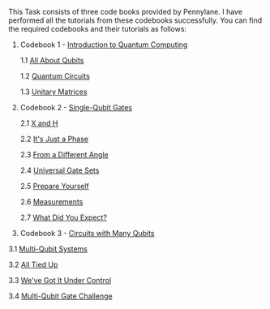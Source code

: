 This Task consists of three code books provided by Pennylane. I have performed all the tutorials from these codebooks successfully. You can find the required codebooks and their tutorials as follows:

1. Codebook 1 - [Introduction to Quantum Computing](https://github.com/yashoza1203/QML-for-Conspicuity-Detection-in-Production/tree/main/Project%20task%201/Introduction%20to%20Quantum%20Computing)

   1.1 [All About Qubits](https://github.com/yashoza1203/QML-for-Conspicuity-Detection-in-Production/blob/main/Project%20task%201/Introduction%20to%20Quantum%20Computing/All%20about%20Qubits_pennylane.ipynb)

   1.2 [Quantum Circuits](https://github.com/yashoza1203/QML-for-Conspicuity-Detection-in-Production/blob/main/Project%20task%201/Introduction%20to%20Quantum%20Computing/Quantum%20Circuits_pennylane.ipynb)

   1.3 [Unitary Matrices](https://github.com/yashoza1203/QML-for-Conspicuity-Detection-in-Production/blob/main/Project%20task%201/Introduction%20to%20Quantum%20Computing/Unitary%20Matrices_pennylane.ipynb)

2. Codebook 2 - [Single-Qubit Gates](https://github.com/yashoza1203/QML-for-Conspicuity-Detection-in-Production/tree/main/Project%20task%201/Single-Qubit%20Gates)
	
   2.1 [X and H]( https://github.com/yashoza1203/QML-for-Conspicuity-Detection-in-Production/blob/main/Project%20task%201/Single-Qubit%20Gates/X%20and%20H_Pennylane.ipynb)

   2.2 [It's Just a Phase]( https://github.com/yashoza1203/QML-for-Conspicuity-Detection-in-Production/blob/main/Project%20task%201/Single-Qubit%20Gates/It_s%20Just%20a%20Phase_Pennylane.ipynb)

   2.3 [From a Different Angle]( https://github.com/yashoza1203/QML-for-Conspicuity-Detection-in-Production/blob/main/Project%20task%201/Single-Qubit%20Gates/From%20a%20Different%20Angle_pennylane.ipynb)

   2.4 [Universal Gate Sets]( https://github.com/yashoza1203/QML-for-Conspicuity-Detection-in-Production/blob/main/Project%20task%201/Single-Qubit%20Gates/Universal%20Gate%20Sets_Pennylane.ipynb)

   2.5 [Prepare Yourself]( https://github.com/yashoza1203/QML-for-Conspicuity-Detection-in-Production/blob/main/Project%20task%201/Single-Qubit%20Gates/Prepare_Yourself_Pennylane.ipynb)

   2.6 [Measurements]( https://github.com/yashoza1203/QML-for-Conspicuity-Detection-in-Production/blob/main/Project%20task%201/Single-Qubit%20Gates/Measurements_Pennylane.ipynb)

   2.7 [What Did You Expect?]( https://github.com/yashoza1203/QML-for-Conspicuity-Detection-in-Production/blob/main/Project%20task%201/Single-Qubit%20Gates/What%20Did%20You%20Expect__pennylane.ipynb)

3. Codebook 3 - [Circuits with Many Qubits](https://github.com/yashoza1203/QML-for-Conspicuity-Detection-in-Production/tree/main/Project%20task%201/Circuits%20with%20Many%20Qubits)
   
3.1 [Multi-Qubit Systems]( https://github.com/yashoza1203/QML-for-Conspicuity-Detection-in-Production/blob/main/Project%20task%201/Circuits%20with%20Many%20Qubits/Multi-Qubit%20Systems_pennylane.ipynb)

3.2 [All Tied Up]( https://github.com/yashoza1203/QML-for-Conspicuity-Detection-in-Production/blob/main/Project%20task%201/Circuits%20with%20Many%20Qubits/All%20Tied%20Up_Pennylane.ipynb)

3.3 [We've Got It Under Control]( https://github.com/yashoza1203/QML-for-Conspicuity-Detection-in-Production/blob/main/Project%20task%201/Circuits%20with%20Many%20Qubits/We_ve%20Got%20It%20Under%20Control_pennylane.ipynb)

3.4 [Multi-Qubit Gate Challenge]( https://github.com/yashoza1203/QML-for-Conspicuity-Detection-in-Production/blob/main/Project%20task%201/Circuits%20with%20Many%20Qubits/Multi-Qubit%20Gate%20Challenge_pennylane.ipynb)









